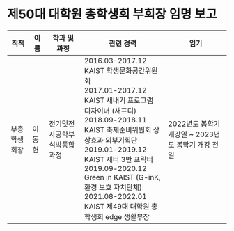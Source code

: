 제50대 대학원 총학생회 부회장 임명 보고
===

| 직책 | 이름 | 학과 및 과정 | 관련 경력 | 임기 |
|---|---|---|---|---|
| 부총학생회장 | 이동헌 | 전기및전자공학부 석박통합과정 | 2016.03-2017.12 KAIST 학생문화공간위원회<br>2017.01-2017.12 KAIST 새내기 프로그램 디자이너 (새프디)<br>2018.09-2018.11 KAIST 축제준비위원회 상상효과 외부기획단<br>2019.01-2019.12 KAIST 새터 3반 프락터<br>2019.09-2020.12 Green in KAIST (G-inK, 환경 보호 자치단체)<br>2021.08-2022.01 KAIST 제49대 대학원 총학생회 edge 생활부장| 2022년도 봄학기 개강일 ~ 2023년도 봄학기 개강 전일 |
